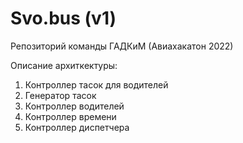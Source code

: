 # Svo.bus (v1)
Репозиторий команды ГАДКиМ (Авиахакатон 2022)

Описание архиткектуры:
1. Контроллер тасок для водителей
2. Генератор тасок
3. Контроллер водителей
4. Контроллер времени
5. Контроллер диспетчера
